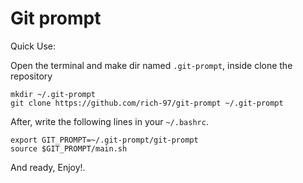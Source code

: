 # Git prompt

Quick Use:

Open the terminal and make dir named `.git-prompt`, inside clone the repository

```shell
mkdir ~/.git-prompt
git clone https://github.com/rich-97/git-prompt ~/.git-prompt
```

After, write the following lines in your `~/.bashrc`.

```shell
export GIT_PROMPT=~/.git-prompt/git-prompt
source $GIT_PROMPT/main.sh
```

And ready, Enjoy!.

